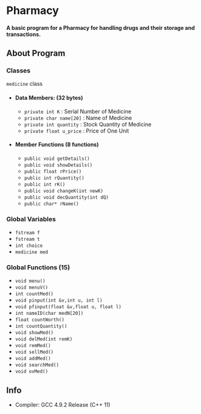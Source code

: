 # Pharmacy
#### A basic program for a Pharmacy for handling drugs and their storage and transactions.

## About Program
### Classes
`medicine` class
- #### Data Members: (32 bytes)
  - `private int K` : Serial Number of Medicine
  - `private char name[20]` : Name of Medicine
  - `private int quantity` : Stock Quantity of Medicine
  - `private float u_price` : Price of One Unit
  
- #### Member Functions (8 functions)
  - `public void getDetails()`
  - `public void showDetails()`
  - `public float rPrice()`
  - `public int rQuantity()`
  - `public int rK()`
  - `public void changeK(int newK)`
  - `public void decQuantity(int dQ)`
  - `public char* rName()`
  
### Global Variables
- `fstream f`
- `fstream t`
- `int choice`
- `medicine med`

### Global Functions (15)
- `void menu()`
- `void menuV()`
- `int countMed()`
- `void pinput(int &v,int u, int l)`
- `void pfinput(float &v,float u, float l)`
- `int nameID(char medN[20])`
- `float countWorth()`
- `int countQuantity()`
- `void showMed()`
- `void delMed(int remK)`
- `void remMed()`
- `void sellMed()`
- `void addMed()`
- `void searchMed()`
- `void ovMed()`


## Info
- Compiler: GCC 4.9.2 Release (C++ 11)

